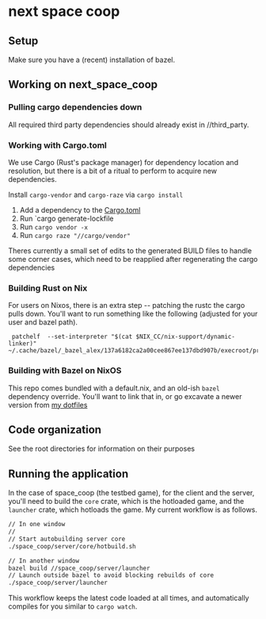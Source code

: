 # next space coop

## Setup
Make sure you have a (recent) installation of bazel.

## Working on next_space_coop

### Pulling cargo dependencies down

All required third party dependencies should already exist in //third_party.


### Working with Cargo.toml

We use Cargo (Rust's package manager) for dependency location and resolution, but there is a bit of a ritual to perform to acquire new dependencies.

Install `cargo-vendor` and `cargo-raze` via `cargo install`

1. Add a dependency to the [Cargo.toml](./cargo/Cargo.toml)
2. Run `cargo generate-lockfile
2. Run `cargo vendor -x`
2. Run `cargo raze "//cargo/vendor"`

Theres currently a small set of edits to the generated BUILD files to handle some corner cases, which need to be reapplied after regenerating the cargo dependencies

### Building Rust on Nix

For users on Nixos, there is an extra step -- patching the rustc the cargo pulls down. You'll want to run something like the following (adjusted for your user and bazel path).

```
 patchelf  --set-interpreter "$(cat $NIX_CC/nix-support/dynamic-linker)" ~/.cache/bazel/_bazel_alex/137a6182ca2a00cee867ee137dbd907b/execroot/prototype3/external/rust_linux_x86_64/rustc/bin/rustc
```

### Building with Bazel on NixOS

This repo comes bundled with a default.nix, and an old-ish `bazel` dependency override. You'll want to link that in, or go excavate a newer version from [my dotfiles](https://github.com/acmcarther/essentials/tree/master/nix/packages/bazel)

## Code organization

See the root directories for information on their purposes

## Running the application

In the case of space_coop (the testbed game), for the client and the server, you'll need to build the `core` crate, which is the hotloaded game, and the `launcher` crate, which hotloads the game. My current workflow is as follows.

```bash
// In one window
//
// Start autobuilding server core
./space_coop/server/core/hotbuild.sh

// In another window
bazel build //space_coop/server/launcher
// Launch outside bazel to avoid blocking rebuilds of core
./space_coop/server/launcher
```

This workflow keeps the latest code loaded at all times, and automatically compiles for you similar to `cargo watch`.
